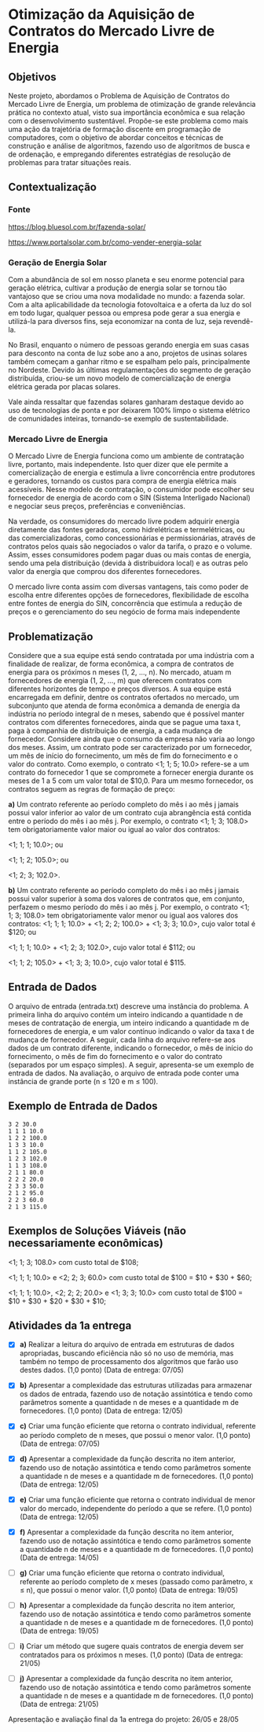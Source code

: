 # Otimização da Aquisição de Contratos do Mercado Livre de Energia

## Objetivos

Neste projeto, abordamos o Problema de Aquisição de Contratos do Mercado Livre de Energia, um
problema de otimização de grande relevância prática no contexto atual, visto sua importância econômica
e sua relação com o desenvolvimento sustentável. Propõe-se este problema como mais uma ação da
trajetória de formação discente em programação de computadores, com o objetivo de abordar conceitos e
técnicas de construção e análise de algoritmos, fazendo uso de algoritmos de busca e de ordenação, e
empregando diferentes estratégias de resolução de problemas para tratar situações reais.

## Contextualização

### Fonte

https://blog.bluesol.com.br/fazenda-solar/

https://www.portalsolar.com.br/como-vender-energia-solar

### Geração de Energia Solar

Com a abundância de sol em nosso planeta e seu enorme potencial para geração elétrica, cultivar a
produção de energia solar se tornou tão vantajoso que se criou uma nova modalidade no mundo: a
fazenda solar. Com a alta aplicabilidade da tecnologia fotovoltaica e a oferta da luz do sol em todo lugar,
qualquer pessoa ou empresa pode gerar a sua energia e utilizá-la para diversos fins, seja economizar na
conta de luz, seja revendê-la.


No Brasil, enquanto o número de pessoas gerando energia em suas casas para desconto na conta de luz
sobe ano a ano, projetos de usinas solares também começam a ganhar ritmo e se espalham pelo país,
principalmente no Nordeste. Devido às últimas regulamentações do segmento de geração distribuída,
criou-se um novo modelo de comercialização de energia elétrica gerada por placas solares.


Vale ainda ressaltar que fazendas solares ganharam destaque devido ao uso de tecnologias de ponta e por
deixarem 100% limpo o sistema elétrico de comunidades inteiras, tornando-se exemplo de
sustentabilidade.

### Mercado Livre de Energia

O Mercado Livre de Energia funciona como um ambiente de contratação livre, portanto, mais
independente. Isto quer dizer que ele permite a comercialização de energia e estimula a livre concorrência
entre produtores e geradores, tornando os custos para compra de energia elétrica mais acessíveis. Nesse
modelo de contratação, o consumidor pode escolher seu fornecedor de energia de acordo com o SIN
(Sistema Interligado Nacional) e negociar seus preços, preferências e conveniências.


Na verdade, os consumidores do mercado livre podem adquirir energia diretamente das fontes geradoras,
como hidrelétricas e termelétricas, ou das comercializadoras, como concessionárias e permissionárias,
através de contratos pelos quais são negociados o valor da tarifa, o prazo e o volume. Assim, esses
consumidores podem pagar duas ou mais contas de energia, sendo uma pela distribuição (devida à
distribuidora local) e as outras pelo valor da energia que comprou dos diferentes fornecedores.


O mercado livre conta assim com diversas vantagens, tais como poder de escolha entre diferentes opções
de fornecedores, flexibilidade de escolha entre fontes de energia do SIN, concorrência que estimula a
redução de preços e o gerenciamento do seu negócio de forma mais independente

## Problematização

Considere que a sua equipe está sendo contratada por uma indústria com a finalidade de realizar, de forma
econômica, a compra de contratos de energia para os próximos n meses (1, 2, …, n). No mercado, atuam
m fornecedores de energia (1, 2, …, m) que oferecem contratos com diferentes horizontes de tempo e
preços diversos. A sua equipe está encarregada em definir, dentre os contratos ofertados no mercado, um
subconjunto que atenda de forma econômica a demanda de energia da indústria no período integral de n
meses, sabendo que é possível manter contratos com diferentes fornecedores, ainda que se pague uma
taxa t, paga à companhia de distribuição de energia, a cada mudança de fornecedor. Considere ainda que
o consumo da empresa não varia ao longo dos meses. Assim, um contrato pode ser caracterizado por um
fornecedor, um mês de início do fornecimento, um mês de fim do fornecimento e o valor do contrato.
Como exemplo, o contrato <1; 1; 5; 10.0> refere-se a um contrato do fornecedor 1 que se compromete a
fornecer energia durante os meses de 1 a 5 com um valor total de $10,0. Para um mesmo fornecedor, os
contratos seguem as regras de formação de preço:


**a)** Um contrato referente ao período completo do mês i ao mês j jamais possui valor inferior ao valor de
um contrato cuja abrangência está contida entre o período do mês i ao mês j. Por exemplo, o contrato
<1; 1; 3; 108.0> tem obrigatoriamente valor maior ou igual ao valor dos contratos:

<1; 1; 1; 10.0>; ou

<1; 1; 2; 105.0>; ou

<1; 2; 3; 102.0>.


**b)** Um contrato referente ao período completo do mês i ao mês j jamais possui valor superior à soma dos
valores de contratos que, em conjunto, perfazem o mesmo período do mês i ao mês j. Por exemplo, o
contrato <1; 1; 3; 108.0> tem obrigatoriamente valor menor ou igual aos valores dos contratos:
<1; 1; 1; 10.0> + <1; 2; 2; 100.0> + <1; 3; 3; 10.0>, cujo valor total é $120; ou

<1; 1; 1; 10.0> + <1; 2; 3; 102.0>, cujo valor total é $112; ou

<1; 1; 2; 105.0> + <1; 3; 3; 10.0>, cujo valor total é $115.

## Entrada de Dados

O arquivo de entrada (entrada.txt) descreve uma instância do problema. A primeira linha do arquivo
contém um inteiro indicando a quantidade n de meses de contratação de energia, um inteiro indicando a
quantidade m de fornecedores de energia, e um valor contínuo indicando o valor da taxa t de mudança de
fornecedor. A seguir, cada linha do arquivo refere-se aos dados de um contrato diferente, indicando o
fornecedor, o mês de início do fornecimento, o mês de fim do fornecimento e o valor do contrato
(separados por um espaço simples). A seguir, apresenta-se um exemplo de entrada de dados. Na
avaliação, o arquivo de entrada pode conter uma instância de grande porte (n ≤ 120 e m ≤ 100).

## Exemplo de Entrada de Dados

```
3 2 30.0
1 1 1 10.0
1 2 2 100.0
1 3 3 10.0
1 1 2 105.0
1 2 3 102.0
1 1 3 108.0
2 1 1 80.0
2 2 2 20.0
2 3 3 50.0
2 1 2 95.0
2 2 3 60.0
2 1 3 115.0
```

## Exemplos de Soluções Viáveis (não necessariamente econômicas)

<1; 1; 3; 108.0> com custo total de $108;

<1; 1; 1; 10.0> e <2; 2; 3; 60.0> com custo total de $100 = $10 + $30 + $60;

<1; 1; 1; 10.0>, <2; 2; 2; 20.0> e <1; 3; 3; 10.0> com custo total de $100 = $10 + $30 + $20 + $30 + $10;

## Atividades da 1a entrega

- [x] **a)** Realizar a leitura do arquivo de entrada em estruturas de dados apropriadas, buscando eficiência não só
no uso de memória, mas também no tempo de processamento dos algoritmos que farão uso destes dados.
(1,0 ponto) (Data de entrega: 07/05)

- [x] **b)** Apresentar a complexidade das estruturas utilizadas para armazenar os dados de entrada, fazendo uso
de notação assintótica e tendo como parâmetros somente a quantidade n de meses e a quantidade m de
fornecedores. (1,0 ponto) (Data de entrega: 12/05)

- [x] **c)** Criar uma função eficiente que retorna o contrato individual, referente ao período completo de n meses,
que possui o menor valor. (1,0 ponto) (Data de entrega: 07/05)

- [x] **d)** Apresentar a complexidade da função descrita no item anterior, fazendo uso de notação assintótica e
tendo como parâmetros somente a quantidade n de meses e a quantidade m de fornecedores. (1,0 ponto)
(Data de entrega: 12/05)

- [x] **e)** Criar uma função eficiente que retorna o contrato individual de menor valor do mercado, independente
do período a que se refere. (1,0 ponto) (Data de entrega: 12/05)

- [x] **f)** Apresentar a complexidade da função descrita no item anterior, fazendo uso de notação assintótica e
tendo como parâmetros somente a quantidade n de meses e a quantidade m de fornecedores. (1,0 ponto)
(Data de entrega: 14/05)

- [ ] **g)** Criar uma função eficiente que retorna o contrato individual, referente ao período completo de x meses
(passado como parâmetro, x ≤ n), que possui o menor valor. (1,0 ponto) (Data de entrega: 19/05)

- [ ] **h)** Apresentar a complexidade da função descrita no item anterior, fazendo uso de notação assintótica e
tendo como parâmetros somente a quantidade n de meses e a quantidade m de fornecedores. (1,0 ponto)
(Data de entrega: 19/05)

- [ ] **i)** Criar um método que sugere quais contratos de energia devem ser contratados para os próximos n
meses. (1,0 ponto) (Data de entrega: 21/05)

- [ ] **j)** Apresentar a complexidade da função descrita no item anterior, fazendo uso de notação assintótica e
tendo como parâmetros somente a quantidade n de meses e a quantidade m de fornecedores. (1,0 ponto)
(Data de entrega: 21/05)

Apresentação e avaliação final da 1a entrega do projeto: 26/05 e 28/05
